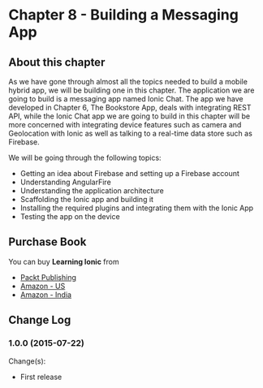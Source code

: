 # Chapter 8 - Building a Messaging App

## About this chapter

As we have gone through almost all the topics needed to build a mobile hybrid app, we will be building one in this chapter. The application we are going to build is a messaging app named Ionic Chat. The app we have developed in Chapter 6, The Bookstore App, deals with integrating REST API, while the Ionic Chat app we are going to build in this chapter will be more concerned with integrating device features such as camera and Geolocation with Ionic as well as talking to a real-time data store such as Firebase.

We will be going through the following topics:

 * Getting an idea about Firebase and setting up a Firebase account
 * Understanding AngularFire
 * Understanding the application architecture
 * Scaffolding the Ionic app and building it
 * Installing the required plugins and integrating them with the Ionic App
 * Testing the app on the device

## Purchase Book

You can buy **Learning Ionic** from
* [Packt Publishing](https://www.packtpub.com/application-development/learning-ionic)
* [Amazon - US](http://www.amazon.com/gp/product/B010BEEIF2)
* [Amazon - India](http://www.amazon.in/gp/product/B010BEEIF2)

## Change Log

### 1.0.0 (2015-07-22)

Change(s):
 * First release 